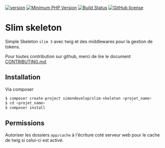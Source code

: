 [![version](https://img.shields.io/badge/Version-1.0-brightgreen.svg)](https://github.com/SimonDevelop/slim-skeleton/releases/tag/1.0)
[![Minimum PHP Version](https://img.shields.io/badge/php-%3E%3D%207.0-8892BF.svg)](https://php.net/)
[![Build Status](https://travis-ci.org/SimonDevelop/slim-skeleton.svg?branch=master)](https://travis-ci.org/SimonDevelop/slim-skeleton)
[![GitHub license](https://img.shields.io/badge/license-New%20BSD-blue.svg)](https://github.com/SimonDevelop/slim-skeleton/blob/master/LICENSE)
# Slim skeleton

Simple Skeleton `slim 3` avec twig et des middlewares pour la gestion de tokens.

Pour toutes contribution sur github, merci de lire le document [CONTRIBUTING.md](https://github.com/SimonDevelop/slim-skeleton/blob/master/CONTRIBUTING.md).

## Installation

Via composer

``` bash
$ composer create-project simondevelop/slim-skeleton <projet_name>
$ cd <projet_name>
$ composer install
```

## Permissions

Autoriser les dossiers `app/cache` à l'écriture coté serveur web pour le cache de twig si celui-ci est activé.
